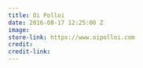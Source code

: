 ```yaml
---
title: Oi Polloi
date: 2016-08-17 12:25:00 Z
image: 
store-link: https://www.oipolloi.com
credit: 
credit-link: 
---
```


